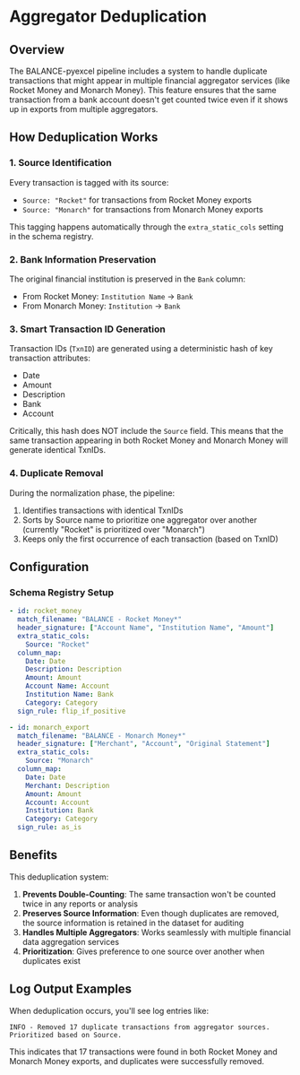 # Aggregator Deduplication

## Overview

The BALANCE-pyexcel pipeline includes a system to handle duplicate transactions that might appear in multiple financial aggregator services (like Rocket Money and Monarch Money). This feature ensures that the same transaction from a bank account doesn't get counted twice even if it shows up in exports from multiple aggregators.

## How Deduplication Works

### 1. Source Identification

Every transaction is tagged with its source:
- `Source: "Rocket"` for transactions from Rocket Money exports
- `Source: "Monarch"` for transactions from Monarch Money exports

This tagging happens automatically through the `extra_static_cols` setting in the schema registry.

### 2. Bank Information Preservation

The original financial institution is preserved in the `Bank` column:
- From Rocket Money: `Institution Name` → `Bank`
- From Monarch Money: `Institution` → `Bank`

### 3. Smart Transaction ID Generation

Transaction IDs (`TxnID`) are generated using a deterministic hash of key transaction attributes:
- Date
- Amount
- Description
- Bank
- Account

Critically, this hash does NOT include the `Source` field. This means that the same transaction appearing in both Rocket Money and Monarch Money will generate identical TxnIDs.

### 4. Duplicate Removal

During the normalization phase, the pipeline:
1. Identifies transactions with identical TxnIDs
2. Sorts by Source name to prioritize one aggregator over another (currently "Rocket" is prioritized over "Monarch")
3. Keeps only the first occurrence of each transaction (based on TxnID)

## Configuration

### Schema Registry Setup

```yaml
- id: rocket_money
  match_filename: "BALANCE - Rocket Money*"
  header_signature: ["Account Name", "Institution Name", "Amount"]
  extra_static_cols:
    Source: "Rocket"
  column_map:
    Date: Date
    Description: Description
    Amount: Amount
    Account Name: Account
    Institution Name: Bank
    Category: Category
  sign_rule: flip_if_positive

- id: monarch_export
  match_filename: "BALANCE - Monarch Money*"
  header_signature: ["Merchant", "Account", "Original Statement"]
  extra_static_cols:
    Source: "Monarch"
  column_map:
    Date: Date
    Merchant: Description
    Amount: Amount
    Account: Account
    Institution: Bank
    Category: Category
  sign_rule: as_is
```

## Benefits

This deduplication system:

1. **Prevents Double-Counting**: The same transaction won't be counted twice in any reports or analysis
2. **Preserves Source Information**: Even though duplicates are removed, the source information is retained in the dataset for auditing
3. **Handles Multiple Aggregators**: Works seamlessly with multiple financial data aggregation services
4. **Prioritization**: Gives preference to one source over another when duplicates exist

## Log Output Examples

When deduplication occurs, you'll see log entries like:

```
INFO - Removed 17 duplicate transactions from aggregator sources. Prioritized based on Source.
```

This indicates that 17 transactions were found in both Rocket Money and Monarch Money exports, and duplicates were successfully removed.
